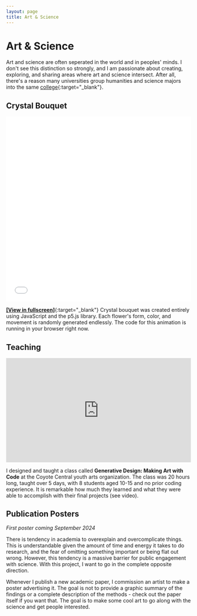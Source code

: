 ```yaml
---
layout: page
title: Art & Science
---
```


# Art & Science

Art and science are often seperated in the world and in peoples' minds. I don't see this distinction so strongly, and I am passionate about creating, exploring, and sharing areas where art and science intersect. After all, there's a reason many universities group humanities and science majors into the same [college](https://www.college.ucla.edu/about/){:target="_blank"}.

<!-- ## Projects

I like to make art with code. I mostly like to make [generative art](https://en.wikipedia.org/wiki/Generative_art){:target="_blank"}, but I have also done some [datamoshing](http://datamoshing.com/about/){:target="_blank"}.  -->

## Crystal Bouquet

<div style="position: relative; padding-bottom: 100%; height: 0; overflow: hidden; max-width: 100%; height: auto;">
  <iframe style="position: absolute; top: 0; left: 0; width: 100%; height: 100%;" 
  src="{{ '/assets/cb_jsMode/index.html' | relative_url }}" 
  frameborder="0" allowfullscreen></iframe>
</div>

[**[View in fullscreen]**](/assets/cb_jsMode/index.html){:target="_blank"} Crystal bouquet was created entirely using JavaScript and the p5.js library. Each flower's form, color, and movement is randomly generated endlessly. The code for this animation is running in your browser right now.
<!-- Crystal bouquet was previously made as an [NFT](https://www.fxhash.xyz/generative/7163){:target="_blank"} on the Tezos blockchain. The hash code for the transaction becomes the seed, so every edition on the blockchain is different. -->

## Teaching

<div style="position: relative; padding-bottom: 56.25%; height: 0; overflow: hidden; max-width: 100%; height: auto;">
  <iframe style="position: absolute; top: 0; left: 0; width: 100%; height: 100%;" 
  src="https://www.youtube.com/embed/h2j7Wz74lHA" 
  frameborder="0" allowfullscreen></iframe>
</div>

I designed and taught a class called **Generative Design: Making Art with Code** at the Coyote Central youth arts organization. The class was 20 hours long, taught over 5 days, with 8 students aged 10-15 and no prior coding experience. It is remarkable how much they learned and what they were able to accomplish with their final projects (see video).

## Publication Posters 

*First poster coming September 2024*

There is tendency in academia to overexplain and overcomplicate things. This is understandable given the amount of time and energy it takes to do research, and the fear of omitting something important or being flat out wrong. However, this tendency is a massive barrier for public engagement with science. With this project, I want to go in the complete opposite direction.

Whenever I publish a new academic paper, I commission an artist to make a poster advertising it. The goal is not to provide a graphic summary of the findings or a complete description of the methods - check out the paper itself if you want that. The goal is to make some cool art to go along with the science and get people interested.